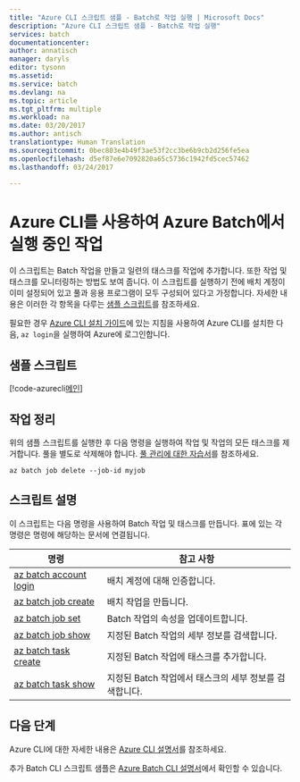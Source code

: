 ```yaml
---
title: "Azure CLI 스크립트 샘플 - Batch로 작업 실행 | Microsoft Docs"
description: "Azure CLI 스크립트 샘플 - Batch로 작업 실행"
services: batch
documentationcenter: 
author: annatisch
manager: daryls
editor: tysonn
ms.assetid: 
ms.service: batch
ms.devlang: na
ms.topic: article
ms.tgt_pltfrm: multiple
ms.workload: na
ms.date: 03/20/2017
ms.author: antisch
translationtype: Human Translation
ms.sourcegitcommit: 0bec803e4b49f3ae53f2cc3be6b9cb2d256fe5ea
ms.openlocfilehash: d5ef87e6e7092820a65c5736c1942fd5cec57462
ms.lasthandoff: 03/24/2017

---
```


# <a name="running-jobs-on-azure-batch-with-azure-cli"></a>Azure CLI를 사용하여 Azure Batch에서 실행 중인 작업

이 스크립트는 Batch 작업을 만들고 일련의 태스크를 작업에 추가합니다. 또한 작업 및 태스크를 모니터링하는 방법도 보여 줍니다.
이 스크립트를 실행하기 전에 배치 계정이 이미 설정되어 있고 풀과 응용 프로그램이 모두 구성되어 있다고 가정합니다. 자세한 내용은 이러한 각 항목을 다루는 [샘플 스크립트](../batch-cli-samples.md)를 참조하세요.

필요한 경우 [Azure CLI 설치 가이드](https://docs.microsoft.com/cli/azure/install-azure-cli)에 있는 지침을 사용하여 Azure CLI를 설치한 다음, `az login`을 실행하여 Azure에 로그인합니다.

## <a name="sample-script"></a>샘플 스크립트

[!code-azurecli[메인](../../../cli_scripts/batch/run-job/run-job.sh "작업 실행")]

## <a name="clean-up-job"></a>작업 정리

위의 샘플 스크립트를 실행한 후 다음 명령을 실행하여 작업 및 작업의 모든 태스크를 제거합니다. 풀을 별도로 삭제해야 합니다. [풀 관리에 대한 자습서](./batch-cli-sample-manage-pool.md)를 참조하세요.

```azurecli
az batch job delete --job-id myjob
```

## <a name="script-explanation"></a>스크립트 설명

이 스크립트는 다음 명령을 사용하여 Batch 작업 및 태스크를 만듭니다. 표에 있는 각 명령은 명령에 해당하는 문서에 연결됩니다.

| 명령 | 참고 사항 |
|---|---|
| [az batch account login](https://docs.microsoft.com/cli/azure/batch/account#login) | 배치 계정에 대해 인증합니다.  |
| [az batch job create](https://docs.microsoft.com/cli/azure/batch/job#create) | 배치 작업을 만듭니다.  |
| [az batch job set](https://docs.microsoft.com/cli/azure/batch/job#set) | Batch 작업의 속성을 업데이트합니다.  |
| [az batch job show](https://docs.microsoft.com/cli/azure/batch/job#show) | 지정된 Batch 작업의 세부 정보를 검색합니다.  |
| [az batch task create](https://docs.microsoft.com/cli/azure/batch/task#create) | 지정된 Batch 작업에 태스크를 추가합니다.  |
| [az batch task show](https://docs.microsoft.com/cli/azure/batch/task#show) | 지정된 Batch 작업에서 태스크의 세부 정보를 검색합니다.  |

## <a name="next-steps"></a>다음 단계

Azure CLI에 대한 자세한 내용은 [Azure CLI 설명서](https://docs.microsoft.com/cli/azure/overview)를 참조하세요.

추가 Batch CLI 스크립트 샘플은 [Azure Batch CLI 설명서](../batch-cli-samples.md)에서 확인할 수 있습니다.

